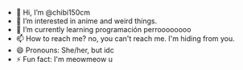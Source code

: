 - 👋 Hi, I’m @chibi150cm
- 👀 I’m interested in anime and weird things.
- 🌱 I’m currently learning programación perroooooooo
- 📫 How to reach me? no, you can't reach me. I'm hiding from you.
- 😄 Pronouns: She/her, but idc
- ⚡ Fun fact: I'm meowmeow u

<!---
chibi150cm/chibi150cm is a ✨ special ✨ repository because its `README.md` (this file) appears on your GitHub profile.
You can click the Preview link to take a look at your changes.
--->
